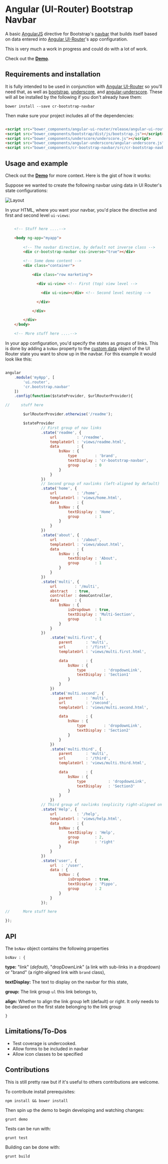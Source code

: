 Angular (UI-Router) Bootstrap Navbar
========================

A basic [AngularJS](http://angularjs.org) directive for Bootstrap's [navbar](http://getbootstrap.com/components/#navbar) that builds itself based on data entered into [Angular UI-Router](https://github.com/angular-ui/ui-router)'s app configuration.

This is very much a work in progress and could do with a lot of work.

Check out the **[Demo](http://rodrigomartell.com/demos/cr-bootstrap-navbar/#/readme)**.

## Requirements and installation

It is fully intended to be used in conjunction with [Angular UI-Router](https://github.com/angular-ui/ui-router) so you'll need that, as well as [bootstrap](http://getbootstrap.com/), [underscore](http://underscorejs.org/), and [angular-underscore](https://github.com/andresesfm/angular-underscore-module). These will all be installed by the following if you don't already have them:

`bower install --save cr-bootstrap-navbar`

Then make sure your project includes all of the dependencies:

```html

<script src="bower_components/angular-ui-router/release/angular-ui-router.js"></script>
<script src="bower_components/bootstrap/dist/js/bootstrap.js"></script>
<script src="bower_components/underscore/underscore.js"></script>
<script src="bower_components/angular-underscore/angular-underscore.js"></script>
<script src="bower_components/cr-bootstrap-navbar/src/cr-bootstrap-navbar.js"></script>

```

## Usage and example

Check out the **[Demo](http://rodrigomartell.com/demos/cr-bootstrap-navbar/#/readme)** for more context.
Here is the gist of how it works:

Suppose we wanted to create the following navbar using data in UI Router's state configurations:

![Layout](/images/demo_layout.png)

In your HTML, where you want your navbar, you'd place the directive and first and second level `ui-views`:

```html

    <!-- Stuff here ....-->

    <body ng-app="myapp">
        
        <!-- The navbar directive, by default not inverse class -->
        <div cr-bootstrap-navbar css-inverse="true"></div>

        <!-- Some demo content -->
        <div class="container">

            <div class="row marketing">

              <div ui-view> <!-- First (top) view level -->

                <div ui-view></div> <!-- Second level nesting -->

              </div>

            </div>

        </div>
    </body>

    <!-- More stuff here ....-->

```

In your app configuration, you'd specify the states as *groups* of links. This is done by adding a `bsNav` property to the [custom data](https://github.com/angular-ui/ui-router/wiki#attach-custom-data-to-state-objects) object of the UI Router state you want to show up in the navbar. For this example it would look like this:

```javascript

angular
    .module('myApp', [
        'ui.router',
        'cr.bootstrap.navbar'
    ])
    .config(function($stateProvider, $urlRouterProvider){

//     stuff here

        $urlRouterProvider.otherwise('/readme');

        $stateProvider
                // First group of nav links
                .state('readme', {
                    url         : '/readme',
                    templateUrl : 'views/readme.html',
                    data        : {
                        bsNav : {
                            type        : 'brand',
                            textDisplay : 'cr-bootstrap-navbar',
                            group       : 0
                        }
                    }
                })
                // Second group of navlinks (left-aligned by default)
                .state('home', {
                    url         : '/home',
                    templateUrl : 'views/home.html',
                    data        : {
                        bsNav : {
                            textDisplay : 'Home',
                            group       : 1
                        }
                    }
                })
                .state('about', {
                    url         : '/about',
                    templateUrl : 'views/about.html',
                    data        : {
                        bsNav : {
                            textDisplay : 'About',
                            group       : 1
                        }
                    }
                })
                .state('multi', {
                    url        : '/multi',
                    abstract   : true,
                    controller : demoController,
                    data       : {
                        bsNav : {
                            isDropdown  : true,
                            textDisplay : 'Multi-Section',
                            group       : 1
                        }
                    }
                })
                    .state('multi.first', {
                        parent      : 'multi',
                        url         : '/first',
                        templateUrl : 'views/multi.first.html',

                        data        : {
                            bsNav : {
                                type        : 'dropdownLink',
                                textDisplay : 'Section1'
                            }
                        }
                    })
                    .state('multi.second', {
                        parent      : 'multi',
                        url         : '/second',
                        templateUrl : 'views/multi.second.html',

                        data        : {
                            bsNav : {
                                type        : 'dropdownLink',
                                textDisplay : 'Section2'
                            }
                        }
                    })
                    .state('multi.third', {
                        parent      : 'multi',
                        url         : '/third',
                        templateUrl : 'views/multi.third.html',

                        data        : {
                            bsNav : {
                                type          : 'dropdownLink',
                                textDisplay   : 'Section3'
                            }
                        }
                    })
                // Third group of navlinks (explicity right-aligned on first declaration)
                .state('Help', {
                    url         : '/help',
                    templateUrl : 'views/help.html',
                    data        : {
                        bsNav : {
                            textDisplay : 'Help',
                            group       : 2,
                            align       : 'right'
                        }
                    }
                })
                .state('user', {
                    url  : '/user',
                    data : {
                        bsNav : {
                            isDropdown  : true,
                            textDisplay : 'Pippo',
                            group       : 2
                        }
                    }
                });

//      More stuff here

});

```


## API

The `bsNav` object contains the following properties

`bsNav : {`

**type:** "link" (*default*), "dropDownLink" (a link with sub-links in a dropdown) or "brand" (a right-aligned link with `brand` class),

**textDisplay:** The text to display on the navbar for this state,

**group:** The link group `ul` this link belongs to,

**align:** Whether to align the link group left (default) or right. It only needs to be declared on the first state belonging to the link group

`}`


## Limitations/To-Dos

* Test coverage is undercooked.
* Allow forms to be included in navbar
* Allow icon classes to be specified

## Contributions

This is still pretty raw but if it's useful to others contributions are welcome.

To contribute install prerequisites:

`npm install && bower install`

Then spin up the demo to begin developing and watching changes:

`grunt demo`

Tests can be run with:

`grunt test`

Building can be done with:

`grunt build`

